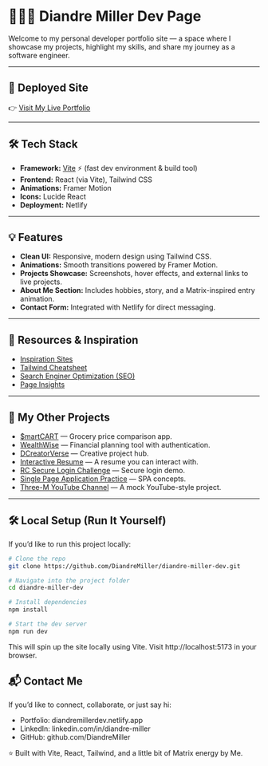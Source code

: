 # 👨🏾‍💻 Diandre Miller Dev Page

Welcome to my personal developer portfolio site — a space where I showcase my projects, highlight my skills, and share my journey as a software engineer.

---

## 🚀 Deployed Site
👉 [Visit My Live Portfolio](https://diandremillerdev.netlify.app/)

---

## 🛠️ Tech Stack
- **Framework:** [Vite](https://vitejs.dev/) ⚡ (fast dev environment & build tool)
- **Frontend:** React (via Vite), Tailwind CSS
- **Animations:** Framer Motion
- **Icons:** Lucide React
- **Deployment:** Netlify

---

## 💡 Features
- **Clean UI:** Responsive, modern design using Tailwind CSS.
- **Animations:** Smooth transitions powered by Framer Motion.
- **Projects Showcase:** Screenshots, hover effects, and external links to live projects.
- **About Me Section:** Includes hobbies, story, and a Matrix-inspired entry animation.
- **Contact Form:** Integrated with Netlify for direct messaging.

---

## 🎨 Resources & Inspiration
- [Inspiration Sites](https://www.sitepoint.com/how-to-build-a-stunning-portfolio-website-as-a-web-developer/)  
- [Tailwind Cheatsheet](https://nerdcave.com/tailwind-cheat-sheet)
- [Search Enginer Optimization (SEO)](https://developers.google.com/search/docs/fundamentals/seo-starter-guide?utm_source)
- [Page Insights](https://pagespeed.web.dev/)
---

## 📂 My Other Projects
- [$martCART](https://smrtcart.netlify.app/) — Grocery price comparison app.  
- [WealthWise](https://wealthwisefinancialplanner.netlify.app/) — Financial planning tool with authentication.  
- [DCreatorVerse](https://dcreatorverse.netlify.app/) — Creative project hub.  
- [Interactive Resume](https://diandremillerinteractiveresume.netlify.app/) — A resume you can interact with.  
- [RC Secure Login Challenge](https://rc-secure-login-front-end.netlify.app/) — Secure login demo.  
- [Single Page Application Practice](https://single-page-application-practice.netlify.app/) — SPA concepts.  
- [Three-M YouTube Channel](https://three-m-youtube.netlify.app/) — A mock YouTube-style project.  

---

## 🛠️ Local Setup (Run It Yourself)

If you’d like to run this project locally:

```bash
# Clone the repo
git clone https://github.com/DiandreMiller/diandre-miller-dev.git

# Navigate into the project folder
cd diandre-miller-dev

# Install dependencies
npm install

# Start the dev server
npm run dev
```

This will spin up the site locally using Vite. Visit http://localhost:5173 in your browser.

## 📬 Contact Me

If you’d like to connect, collaborate, or just say hi:
- Portfolio: diandremillerdev.netlify.app
- LinkedIn: linkedin.com/in/diandre-miller
- GitHub: github.com/DiandreMiller

⭐️ Built with Vite, React, Tailwind, and a little bit of Matrix energy by Me.

